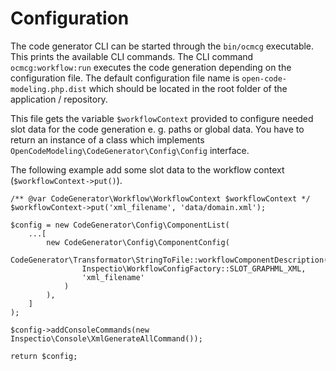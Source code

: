 # Configuration

The code generator CLI can be started through the `bin/ocmcg` executable. This prints the available CLI commands.
The CLI command `ocmcg:workflow:run` executes the code generation depending on the configuration file. The default
configuration file name is `open-code-modeling.php.dist` which should be located in the root folder of the application 
/ repository.

This file gets the variable `$workflowContext` provided to configure needed slot data for the code generation e. g. 
paths or global data. You have to return an instance of a class which implements `OpenCodeModeling\CodeGenerator\Config\Config` 
interface.

The following example add some slot data to the workflow context (`$workflowContext->put()`). 
```
/** @var CodeGenerator\Workflow\WorkflowContext $workflowContext */
$workflowContext->put('xml_filename', 'data/domain.xml');

$config = new CodeGenerator\Config\ComponentList(
    ...[
        new CodeGenerator\Config\ComponentConfig(
            CodeGenerator\Transformator\StringToFile::workflowComponentDescription(
                Inspectio\WorkflowConfigFactory::SLOT_GRAPHML_XML,
                'xml_filename'
            )
        ),
    ]
);

$config->addConsoleCommands(new Inspectio\Console\XmlGenerateAllCommand());

return $config;
```
